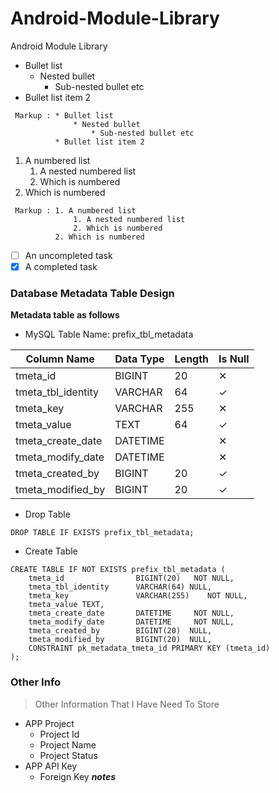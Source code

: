 # Android-Module-Library
Android Module Library

* Bullet list
    * Nested bullet
        * Sub-nested bullet etc
* Bullet list item 2

~~~
 Markup : * Bullet list
              * Nested bullet
                  * Sub-nested bullet etc
          * Bullet list item 2
~~~

1. A numbered list
    1. A nested numbered list
    2. Which is numbered
2. Which is numbered

~~~
 Markup : 1. A numbered list
              1. A nested numbered list
              2. Which is numbered
          2. Which is numbered
~~~

- [ ] An uncompleted task
- [x] A completed task

### Database Metadata Table Design
**Metadata table as follows**

* MySQL Table Name: prefix_tbl_metadata

| Column Name | Data Type | Length | Is Null |
| ------ | ------ | ------ | ------ |
| tmeta_id | BIGINT | 20 | ✕ |
| tmeta_tbl_identity | VARCHAR | 64 | ✓ |
| tmeta_key | VARCHAR | 255 | ✕ |
| tmeta_value | TEXT | 64 | ✓ |
| tmeta_create_date | DATETIME |  | ✕ |
| tmeta_modify_date | DATETIME |  | ✕ |
| tmeta_created_by | BIGINT | 20 | ✓ |
| tmeta_modified_by | BIGINT | 20 | ✓ |


* Drop Table

```drop_metadata_table
DROP TABLE IF EXISTS prefix_tbl_metadata;
```

* Create Table

```create_metadata_table
CREATE TABLE IF NOT EXISTS prefix_tbl_metadata (
    tmeta_id                BIGINT(20)   NOT NULL,
    tmeta_tbl_identity      VARCHAR(64) NULL,
    tmeta_key               VARCHAR(255)    NOT NULL,
    tmeta_value TEXT,
    tmeta_create_date       DATETIME     NOT NULL,
    tmeta_modify_date       DATETIME     NOT NULL,
    tmeta_created_by        BIGINT(20)  NULL,
    tmeta_modified_by       BIGINT(20)  NULL,
    CONSTRAINT pk_metadata_tmeta_id PRIMARY KEY (tmeta_id)
);
```

### Other Info

> Other Information
> That I Have Need To Store

* APP Project
    * Project Id
    * Project Name
    * Project Status
* APP API Key
    - Foreign Key ***notes***

